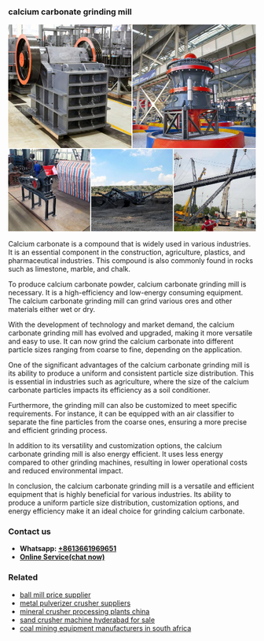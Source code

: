 <h3>calcium carbonate grinding mill</h3><img src='1702260040.jpg' alt=''><p>Calcium carbonate is a compound that is widely used in various industries. It is an essential component in the construction, agriculture, plastics, and pharmaceutical industries. This compound is also commonly found in rocks such as limestone, marble, and chalk.</p><p>To produce calcium carbonate powder, calcium carbonate grinding mill is necessary. It is a high-efficiency and low-energy consuming equipment. The calcium carbonate grinding mill can grind various ores and other materials either wet or dry.</p><p>With the development of technology and market demand, the calcium carbonate grinding mill has evolved and upgraded, making it more versatile and easy to use. It can now grind the calcium carbonate into different particle sizes ranging from coarse to fine, depending on the application.</p><p>One of the significant advantages of the calcium carbonate grinding mill is its ability to produce a uniform and consistent particle size distribution. This is essential in industries such as agriculture, where the size of the calcium carbonate particles impacts its efficiency as a soil conditioner.</p><p>Furthermore, the grinding mill can also be customized to meet specific requirements. For instance, it can be equipped with an air classifier to separate the fine particles from the coarse ones, ensuring a more precise and efficient grinding process.</p><p>In addition to its versatility and customization options, the calcium carbonate grinding mill is also energy efficient. It uses less energy compared to other grinding machines, resulting in lower operational costs and reduced environmental impact.</p><p>In conclusion, the calcium carbonate grinding mill is a versatile and efficient equipment that is highly beneficial for various industries. Its ability to produce a uniform particle size distribution, customization options, and energy efficiency make it an ideal choice for grinding calcium carbonate.</p><h3>Contact us</h3><ul><li><strong>Whatsapp:&nbsp;<a href="https://wa.me/8613661969651">+8613661969651</a></strong></li><li><a href="https://swt.shibang-china.com/?git&amp;zhl&amp;calcium carbonate grinding mill"><strong>Online Service(chat now)</strong></a></li></ul><h3>Related</h3><ul><li><a href='ball mill price supplier.md'>ball mill price supplier</a></li><li><a href='metal pulverizer crusher suppliers.md'>metal pulverizer crusher suppliers</a></li><li><a href='mineral crusher processing plants china.md'>mineral crusher processing plants china</a></li><li><a href='sand crusher machine hyderabad for sale.md'>sand crusher machine hyderabad for sale</a></li><li><a href='coal mining equipment manufacturers in south africa.md'>coal mining equipment manufacturers in south africa</a></li></ul>